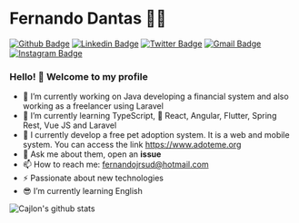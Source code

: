 # Fernando Dantas :man_technologist:

[![Github Badge](https://img.shields.io/badge/-Github-000?style=flat-square&logo=Github&logoColor=white&link=https://github.com/lucasgdb)](https://github.com/FernandoDantas)
[![Linkedin Badge](https://img.shields.io/badge/-LinkedIn-blue?style=flat-square&logo=Linkedin&logoColor=white&link=https://www.linkedin.com/in/rebeccamanzi/)](https://www.linkedin.com/in/fdsjr/)
[![Twitter Badge](https://img.shields.io/badge/-Twitter-1ca0f1?style=flat-square&labelColor=1ca0f1&logo=twitter&logoColor=white&link=https://twitter.com/lgdbittencourt)](https://twitter.com/FERNANDO_DSJ)
[![Gmail Badge](https://img.shields.io/badge/-Gmail-c14438?style=flat-square&logo=Gmail&logoColor=white&link=mailto:fernandojrlds@gmail.com)](mailto:fernandojrlds@gmail.com)
[![Instagram Badge](https://img.shields.io/badge/-Instagram-C13584?style=flat-square&labelColor=C13584&logo=instagram&logoColor=white&link=https://www.instagram.com/codepwr/)](https://www.instagram.com/fernandodsjr/)

### Hello! 👋 Welcome to my profile

- 🔭 I’m currently working on Java developing a financial system and also working as a freelancer using Laravel
- 🌱 I’m currently learning TypeScript, 💙 React, Angular, Flutter, Spring Rest, Vue JS and Laravel
- 👯 I currently develop a free pet adoption system. It is a web and mobile system. You can access the link https://www.adoteme.org
- 💬 Ask me about them, open an **issue**
- 📫 How to reach me: fernandojrsud@hotmail.com
- ⚡ Passionate about new technologies
- 😎  I’m currently learning English

<a align="center">![Cajlon's github stats](https://github-readme-stats.vercel.app/api?username=FernandoDantas&show_icons=true&theme=red)</a>
